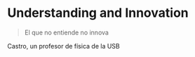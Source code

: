 # Understanding and Innovation

> El que no entiende no innova

Castro, un profesor de física de la USB
